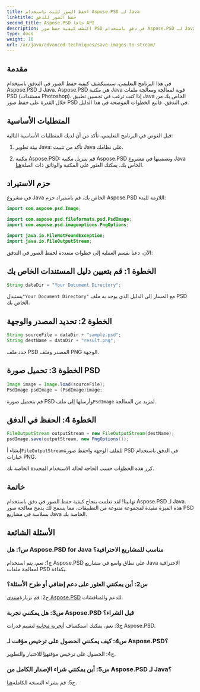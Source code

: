 ```yaml
---
title: احفظ الصور للبث باستخدام Aspose.PSD لـ Java
linktitle: حفظ الصور للدفق
second_title: Aspose.PSD جافا API
description: اكتشف كيفية حفظ صور PSD في دفق باستخدام Aspose.PSD لـ Java. اتبع دليلنا خطوة بخطوة لمعالجة الصور بكفاءة.
type: docs
weight: 16
url: /ar/java/advanced-techniques/save-images-to-stream/
---
```

## مقدمة

في هذا البرنامج التعليمي، سنستكشف كيفية حفظ الصور في التدفق باستخدام Aspose.PSD لـ Java. Aspose.PSD هي مكتبة Java قوية لمعالجة ومعالجة ملفات PSD (مستندات Photoshop). إذا كنت ترغب في تحسين تطبيق Java الخاص بك من خلال القدرة على حفظ صور PSD في التدفق، فاتبع الخطوات الموضحة في هذا الدليل.

## المتطلبات الأساسية

قبل الغوص في البرنامج التعليمي، تأكد من أن لديك المتطلبات الأساسية التالية:

1. بيئة تطوير Java: تأكد من تثبيت Java على نظامك.

2.  مكتبة Aspose.PSD: قم بتنزيل مكتبة Aspose.PSD وتضمينها في مشروع Java الخاص بك. يمكنك العثور على المكتبة والوثائق ذات الصلة[هنا](https://reference.aspose.com/psd/java/).

## حزم الاستيراد

في مشروع Java الخاص بك، قم باستيراد حزم Aspose.PSD اللازمة للبدء:

```java
import com.aspose.psd.Image;

import com.aspose.psd.fileformats.psd.PsdImage;
import com.aspose.psd.imageoptions.PngOptions;

import java.io.FileNotFoundException;
import java.io.FileOutputStream;
```

الآن، دعنا نقسم العملية إلى خطوات متعددة لحفظ الصور في التدفق:

## الخطوة 1: قم بتعيين دليل المستندات الخاص بك

```java
String dataDir = "Your Document Directory";
```

 يستبدل`"Your Document Directory"` مع المسار إلى الدليل الذي يوجد به ملف PSD الخاص بك.

## الخطوة 2: تحديد المصدر والوجهة

```java
String sourceFile = dataDir + "sample.psd";
String destName = dataDir + "result.png";
```

حدد ملف PSD المصدر وملف PNG الوجهة.

## الخطوة 3: تحميل صورة PSD

```java
Image image = Image.load(sourceFile);
PsdImage psdImage = (PsdImage)image;
```

 قم بتحميل صورة PSD وأرسلها إلى ملف`PsdImage` لمزيد من المعالجة.

## الخطوة 4: الحفظ في الدفق

```java
FileOutputStream outputStream = new FileOutputStream(destName);
psdImage.save(outputStream, new PngOptions());
```

 إنشاء أ`FileOutputStream`للملف الوجهة واحفظ صورة PSD في الدفق باستخدام خيارات PNG.

كرر هذه الخطوات حسب الحاجة لحالة الاستخدام المحددة الخاصة بك.

## خاتمة

تهانينا! لقد تعلمت بنجاح كيفية حفظ الصور في دفق باستخدام Aspose.PSD لـ Java. هذه الميزة مفيدة لمجموعة متنوعة من التطبيقات، مما يسمح لك بدمج معالجة صور PSD بسلاسة في مشاريع Java الخاصة بك.

## الأسئلة الشائعة

### س1: هل Aspose.PSD for Java مناسب للمشاريع الاحترافية؟

ج1: نعم، يتم استخدام Aspose.PSD على نطاق واسع في مشاريع Java الاحترافية لمعالجة ملفات PSD بكفاءة.

### س2: أين يمكنني العثور على دعم إضافي أو طرح الأسئلة؟

 ج2: قم بزيارة[منتدى Aspose.PSD](https://forum.aspose.com/c/psd/34) للدعم والمناقشات.

### س3: هل يمكنني تجربة Aspose.PSD قبل الشراء؟

 ج3: نعم، يمكنك استكشاف أ[تجربة مجانية](https://releases.aspose.com/) لتقييم قدرات Aspose.PSD.

### س4: كيف يمكنني الحصول على ترخيص مؤقت لـ Aspose.PSD؟

 ج4: الحصول على ترخيص مؤقت[هنا](https://purchase.aspose.com/temporary-license/) للاختبار والتطوير.

### س5: أين يمكنني شراء الإصدار الكامل من Aspose.PSD لـ Java؟

 ج5: قم بشراء النسخة الكاملة[هنا](https://purchase.aspose.com/buy).